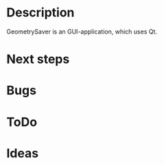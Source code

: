 # Description
GeometrySaver is an GUI-application, which uses Qt.

# Next steps

# Bugs

# ToDo

# Ideas